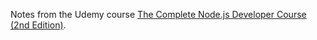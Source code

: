 Notes from the Udemy course [The Complete Node.js Developer Course (2nd Edition)](https://www.udemy.com/the-complete-nodejs-developer-course-2/learn/v4/overview).